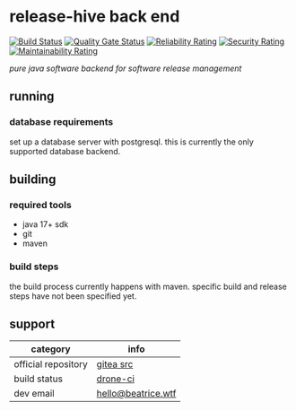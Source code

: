 # release-hive back end
[![Build Status](https://drone.beatrice.wtf/api/badges/bea/release-hive/status.svg)](https://drone.beatrice.wtf/bea/release-hive)
[![Quality Gate Status](https://sonar.beatrice.wtf/api/project_badges/measure?project=relhive&metric=alert_status&token=sqb_4f7b91f9a42424c2435f3d14de1fe4654a3cab5d)](https://sonar.beatrice.wtf/dashboard?id=relhive)
[![Reliability Rating](https://sonar.beatrice.wtf/api/project_badges/measure?project=relhive&metric=reliability_rating&token=sqb_4f7b91f9a42424c2435f3d14de1fe4654a3cab5d)](https://sonar.beatrice.wtf/dashboard?id=relhive)
[![Security Rating](https://sonar.beatrice.wtf/api/project_badges/measure?project=relhive&metric=security_rating&token=sqb_4f7b91f9a42424c2435f3d14de1fe4654a3cab5d)](https://sonar.beatrice.wtf/dashboard?id=relhive)
[![Maintainability Rating](https://sonar.beatrice.wtf/api/project_badges/measure?project=relhive&metric=sqale_rating&token=sqb_4f7b91f9a42424c2435f3d14de1fe4654a3cab5d)](https://sonar.beatrice.wtf/dashboard?id=relhive)


*pure java software backend for software release management*  
  
## running  
### database requirements  
set up a database server with postgresql.
this is currently the only supported database backend.
  
## building  
### required tools  
   
 - java 17+ sdk  
 - git  
 - maven  
  
### build steps  
the build process currently happens with maven.
specific build and release steps have not been specified yet.  
  
## support
| category            | info                                                       |
|---------------------|------------------------------------------------------------|
| official repository | [gitea src](https://git.beatrice.wtf/bea/release-hive.git) |
| build status        | [drone-ci](https://drone.beatrice.wtf/bea/release-hive)    |
| dev email           | [hello@beatrice.wtf](mailto:hello@beatrice.wtf)            |
